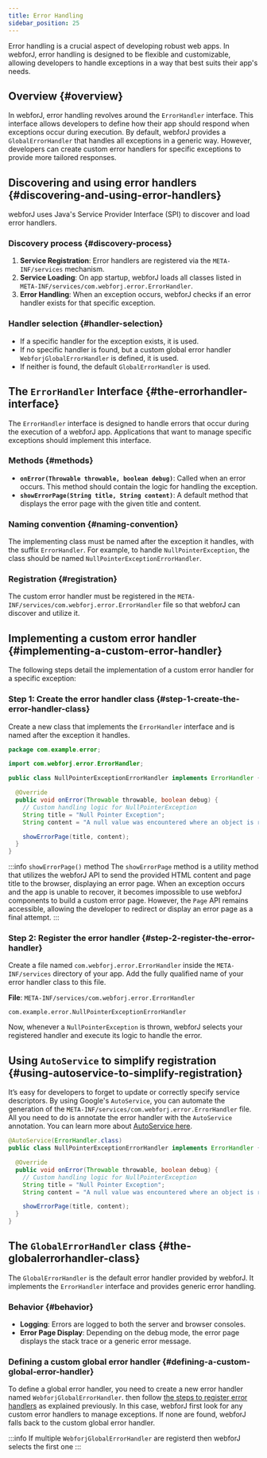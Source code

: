 ```yaml
---
title: Error Handling
sidebar_position: 25
---
```


Error handling is a crucial aspect of developing robust web apps. In webforJ, error handling is designed to be flexible and customizable, allowing developers to handle exceptions in a way that best suits their app's needs.

## Overview {#overview}

In webforJ, error handling revolves around the `ErrorHandler` interface. This interface allows developers to define how their app should respond when exceptions occur during execution. By default, webforJ provides a `GlobalErrorHandler` that handles all exceptions in a generic way. However, developers can create custom error handlers for specific exceptions to provide more tailored responses.

## Discovering and using error handlers {#discovering-and-using-error-handlers}

webforJ uses Java's Service Provider Interface (SPI) to discover and load error handlers.

### Discovery process {#discovery-process}

1. **Service Registration**: Error handlers are registered via the `META-INF/services` mechanism.
2. **Service Loading**: On app startup, webforJ loads all classes listed in `META-INF/services/com.webforj.error.ErrorHandler`.
3. **Error Handling**: When an exception occurs, webforJ checks if an error handler exists for that specific exception.

### Handler selection {#handler-selection}

- If a specific handler for the exception exists, it is used.
- If no specific handler is found, but a custom global error handler `WebforjGlobalErrorHandler` is defined, it is used.
- If neither is found, the default `GlobalErrorHandler` is used.

## The `ErrorHandler` Interface {#the-errorhandler-interface}

The `ErrorHandler` interface is designed to handle errors that occur during the execution of a webforJ app. Applications that want to manage specific exceptions should implement this interface.

### Methods {#methods}

- **`onError(Throwable throwable, boolean debug)`**: Called when an error occurs. This method should contain the logic for handling the exception.
- **`showErrorPage(String title, String content)`**: A default method that displays the error page with the given title and content.

### Naming convention {#naming-convention}

The implementing class must be named after the exception it handles, with the suffix `ErrorHandler`. For example, to handle `NullPointerException`, the class should be named `NullPointerExceptionErrorHandler`.

### Registration {#registration}

The custom error handler must be registered in the `META-INF/services/com.webforj.error.ErrorHandler` file so that webforJ can discover and utilize it.

## Implementing a custom error handler {#implementing-a-custom-error-handler}

The following steps detail the implementation of a custom error handler for a specific exception:

### Step 1: Create the error handler class {#step-1-create-the-error-handler-class}

Create a new class that implements the `ErrorHandler` interface and is named after the exception it handles.

```java
package com.example.error;

import com.webforj.error.ErrorHandler;

public class NullPointerExceptionErrorHandler implements ErrorHandler {

  @Override
  public void onError(Throwable throwable, boolean debug) {
    // Custom handling logic for NullPointerException
    String title = "Null Pointer Exception";
    String content = "A null value was encountered where an object is required.";

    showErrorPage(title, content);
  }
}
```

:::info `showErrorPage()` method
The `showErrorPage` method is a utility method that utilizes the webforJ API to send the provided HTML content and page title to the browser, displaying an error page. When an exception occurs and the app is unable to recover, it becomes impossible to use webforJ components to build a custom error page. However, the `Page` API remains accessible, allowing the developer to redirect or display an error page as a final attempt.
:::

### Step 2: Register the error handler {#step-2-register-the-error-handler}

Create a file named `com.webforj.error.ErrorHandler` inside the `META-INF/services` directory of your app. Add the fully qualified name of your error handler class to this file.

**File**: `META-INF/services/com.webforj.error.ErrorHandler`

```
com.example.error.NullPointerExceptionErrorHandler
```

Now, whenever a `NullPointerException` is thrown, webforJ selects your registered handler and execute its logic to handle the error.

## Using `AutoService` to simplify registration {#using-autoservice-to-simplify-registration}

It’s easy for developers to forget to update or correctly specify service descriptors. By using Google's `AutoService`, you can automate the generation of the `META-INF/services/com.webforj.error.ErrorHandler` file. All you need to do is annotate the error handler with the `AutoService` annotation. You can learn more about [AutoService here](https://github.com/google/auto/blob/main/service/README.md).

```java
@AutoService(ErrorHandler.class)
public class NullPointerExceptionErrorHandler implements ErrorHandler {

  @Override
  public void onError(Throwable throwable, boolean debug) {
    // Custom handling logic for NullPointerException
    String title = "Null Pointer Exception";
    String content = "A null value was encountered where an object is required.";

    showErrorPage(title, content);
  }
}
```

## The `GlobalErrorHandler` class {#the-globalerrorhandler-class}

The `GlobalErrorHandler` is the default error handler provided by webforJ. It implements the `ErrorHandler` interface and provides generic error handling.

### Behavior {#behavior}

- **Logging**: Errors are logged to both the server and browser consoles.
- **Error Page Display**: Depending on the debug mode, the error page displays the stack trace or a generic error message.

### Defining a custom global error handler {#defining-a-custom-global-error-handler}

To define a global error handler, you need to create a new error handler named `WebforjGlobalErrorHandler`. then follow [the steps to register error handlers](#step-2-register-the-error-handler) as explained previously. In this case, webforJ first look for any custom error handlers to manage exceptions. If none are found, webforJ falls back to the custom global error handler.

:::info
If multiple `WebforjGlobalErrorHandler` are registerd then webforJ selects the first one 
:::